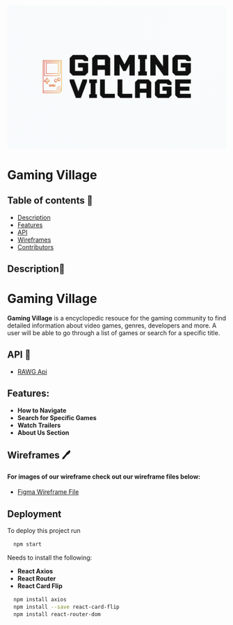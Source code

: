 ![Logo](/src/assets/gaming-village.png)

# Gaming Village

## Table of contents 📰
* [Description](#description)
* [Features](#features)
* [API](#api)
* [Wireframes](#wireframes)
* [Contributors](#contributors)

## Description📜

# Gaming Village
**Gaming Village** is a encyclopedic resouce for the gaming 
community to find detailed information about video games,
genres, developers and more. A user will be able to go through
a list of games or search for a specific title. 

## API 📝
- [RAWG Api](https://rawg.io/apidocs)

## Features:
* **How to Navigate**
* **Search for Specific Games** 
* **Watch Trailers** 
* **About Us Section** 

## Wireframes 🖊️
#### For images of our wireframe check out our wireframe files below: 
- [Figma Wireframe File](https://www.figma.com/file/Lw9e92Cji1YEakqMKJp7EB/Gaming-Village-Wireframe-(Copy)?node-id=0%3A1)


## Deployment

To deploy this project run

```bash
  npm start
```

Needs to install the following:
* **React Axios**
* **React Router**
* **React Card Flip** 

```bash
  npm install axios
  npm install --save react-card-flip
  npm install react-router-dom
```





